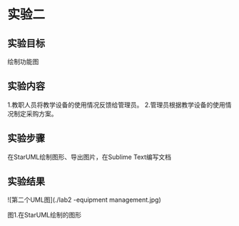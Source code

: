 # 实验二

## 实验目标
绘制功能图

## 实验内容
1.教职人员将教学设备的使用情况反馈给管理员。
2.管理员根据教学设备的使用情况制定采购方案。

## 实验步骤
在StarUML绘制图形、导出图片，在Sublime Text编写文档

## 实验结果
![第二个UML图](./lab2 -equipment management.jpg)

图1.在StarUML绘制的图形